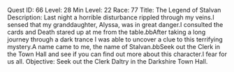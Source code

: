 Quest ID: 66
Level: 28
Min Level: 22
Race: 77
Title: The Legend of Stalvan
Description: Last night a horrible disturbance rippled through my veins.I sensed that my granddaughter, Alyssa, was in great danger.I consulted the cards and Death stared up at me from the table.$b$bAfter taking a long journey through a dark trance I was able to uncover a clue to this terrifying mystery.A name came to me, the name of Stalvan.$b$bSeek out the Clerk in the Town Hall and see if you can find out more about this character.I fear for us all.
Objective: Seek out the Clerk Daltry in the Darkshire Town Hall.
